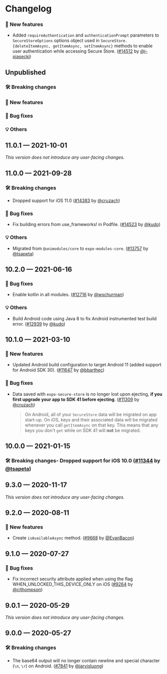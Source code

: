 # Changelog

### 🎉 New features

- Added `requireAuthentication` and `authenticationPrompt` parameters to `SecureStoreOptions` options object used in `SecureStore.{deleteItemAsync, getItemAsync, setItemAsync}` methods to enable user authentication while accessing Secure Store. ([#14512](https://github.com/expo/expo/pull/14512) by [@j-piasecki](https://github.com/j-piasecki))

## Unpublished

### 🛠 Breaking changes

### 🎉 New features

### 🐛 Bug fixes

### 💡 Others

## 11.0.1 — 2021-10-01

_This version does not introduce any user-facing changes._

## 11.0.0 — 2021-09-28

### 🛠 Breaking changes

- Dropped support for iOS 11.0 ([#14383](https://github.com/expo/expo/pull/14383) by [@cruzach](https://github.com/cruzach))

### 🐛 Bug fixes

- Fix building errors from use_frameworks! in Podfile. ([#14523](https://github.com/expo/expo/pull/14523) by [@kudo](https://github.com/kudo))

### 💡 Others

- Migrated from `@unimodules/core` to `expo-modules-core`. ([#13757](https://github.com/expo/expo/pull/13757) by [@tsapeta](https://github.com/tsapeta))

## 10.2.0 — 2021-06-16

### 🐛 Bug fixes

- Enable kotlin in all modules. ([#12716](https://github.com/expo/expo/pull/12716) by [@wschurman](https://github.com/wschurman))

### 💡 Others

- Build Android code using Java 8 to fix Android instrumented test build error. ([#12939](https://github.com/expo/expo/pull/12939) by [@kudo](https://github.com/kudo))

## 10.1.0 — 2021-03-10

### 🎉 New features

- Updated Android build configuration to target Android 11 (added support for Android SDK 30). ([#11647](https://github.com/expo/expo/pull/11647) by [@bbarthec](https://github.com/bbarthec))

### 🐛 Bug fixes

- Data saved with `expo-secure-store` is no longer lost upon ejecting, **if you first upgrade your app to SDK 41 before ejecting**. ([#11309](https://github.com/expo/expo/pull/11309) by [@cruzach](https://github.com/cruzach))
  > On Android, all of your `SecureStore` data will be migrated on app start-up. On iOS, keys and their associated data will be migrated whenever you call `getItemAsync` on that key. This means that any keys you don't `get` while on SDK 41 will **not** be migrated.

## 10.0.0 — 2021-01-15

### 🛠 Breaking changes- Dropped support for iOS 10.0 ([#11344](https://github.com/expo/expo/pull/11344) by [@tsapeta](https://github.com/tsapeta))

## 9.3.0 — 2020-11-17

_This version does not introduce any user-facing changes._

## 9.2.0 — 2020-08-11

### 🎉 New features

- Create `isAvailableAsync` method. ([#9668](https://github.com/expo/expo/pull/9668) by [@EvanBacon](https://github.com/EvanBacon))

## 9.1.0 — 2020-07-27

### 🐛 Bug fixes

- Fix incorrect security attribute applied when using the flag WHEN_UNLOCKED_THIS_DEVICE_ONLY on iOS ([#9264](https://github.com/expo/expo/pull/9264) by [@cjthompson](https://github.com/cjthompson))

## 9.0.1 — 2020-05-29

_This version does not introduce any user-facing changes._

## 9.0.0 — 2020-05-27

### 🛠 Breaking changes

- The base64 output will no longer contain newline and special character (`\n`, `\r`) on Android. ([#7841](https://github.com/expo/expo/pull/7841) by [@jarvisluong](https://github.com/jarvisluong))
